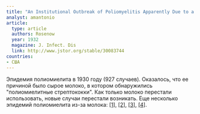 ```yaml
---
title: "An Institutional Outbreak of Poliomyelitis Apparently Due to a Streptococcus in Milk"
analyst: amantonio
article:
  type: article
  authors: Rosenow
  year: 1932
  magazine: J. Infect. Dis
  link: http://www.jstor.org/stable/30083744
countries:
- США
---
```


Эпидемия полиомиелита в 1930 году (927 случаев). Оказалось, что ее причиной было сырое молоко, в котором обнаружились "полиомиелитные стрептококки". Как только молоко перестали использовать, новые случаи перестали возникать.
Еще несколько эпидемий полиомиелита из-за молока: [[1]](https://academic.oup.com/aje/article-abstract/7/6/791/104149), [[2]](https://jamanetwork.com/journals/jama/article-abstract/242504), [[3]](https://jamanetwork.com/journals/jama/article-abstract/286439), [[4]](http://www.thelancet.com/journals/lancet/article/PIIS0140-6736(01)63665-1/abstract).
